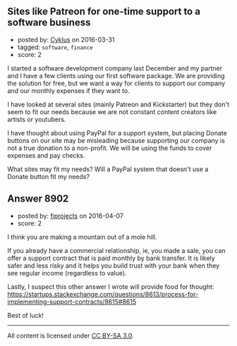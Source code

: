 ## Sites like Patreon for one-time support to a software business

- posted by: [Cyklus](https://stackexchange.com/users/7657785/cyklus) on 2016-03-31
- tagged: `software`, `finance`
- score: 2

I started a software development company last December and my partner and I have a few clients using our first software package. We are providing the solution for free, but we want a way for clients to support our company and our monthly expenses if they want to.

I have looked at several sites (mainly Patreon and Kickstarter) but they don't seem to fit our needs because we are not constant content creators like artists or youtubers.   

I have thought about using PayPal for a support system, but placing Donate buttons on our site may be misleading because supporting our company is not a true donation to a non-profit. We will be using the funds to cover expenses and pay checks.

What sites may fit my needs? Will a PayPal system that doesn't use a Donate button fit my needs?


## Answer 8902

- posted by: [fiprojects](https://stackexchange.com/users/5370155/fiprojects) on 2016-04-07
- score: 2

I think you are making a mountain out of a mole hill.

If you already have a commercial relationship, ie, you made a sale, you can offer a support contract that is paid monthly by bank transfer.  It is likely safer and less risky and it helps you build trust with your bank when they see regular income (regardless to value).

Lastly, I suspect this other answer I wrote will provide food for thought: https://startups.stackexchange.com/questions/8613/process-for-implementing-support-contracts/8615#8615

Best of luck!



---

All content is licensed under [CC BY-SA 3.0](https://creativecommons.org/licenses/by-sa/3.0/).
